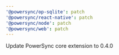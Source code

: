 ```yaml
---
'@powersync/op-sqlite': patch
'@powersync/react-native': patch
'@powersync/node': patch
'@powersync/web': patch
---
```


Update PowerSync core extension to 0.4.0
